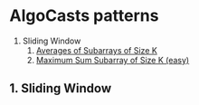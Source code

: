 # AlgoCasts patterns

1. Sliding Window
   1. [Averages of Subarrays of Size K](/p01/q01/README.md)
   2. [Maximum Sum Subarray of Size K (easy)](/p01/q02/README.md)

## 1. Sliding Window
